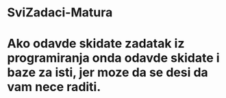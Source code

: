 # SviZadaci-Matura
# Ako odavde skidate zadatak iz programiranja onda odavde skidate i baze za isti, jer moze da se desi da vam nece raditi.
